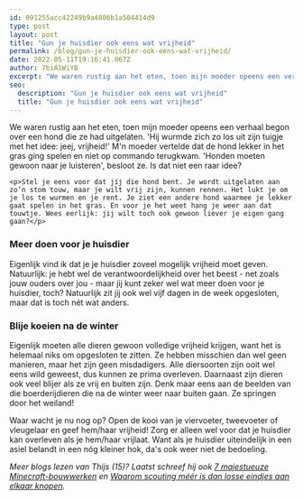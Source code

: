 ```yaml
---
id: 091255acc42249b9a4806b1a504414d9
type: post
layout: post
title: "Gun je huisdier ook eens wat vrijheid"
permalink: /blog/gun-je-huisdier-ook-eens-wat-vrijheid/
date: 2022-05-11T19:16:41.067Z
author: 7biA1WiYB
excerpt: "We waren rustig aan het eten, toen mijn moeder opeens een verhaal begon over een hond die ze had uitgelaten. 'Hij wurmde zich zo los uit zijn tuigje met het idee: jeej, vrijheid!' M'n moeder vertelde dat de hond lekker in het gras ging spelen en niet op commando terugkwam. 'Honden moeten gewoon naar je luisteren', besloot ze. Is dat niet een raar idee?  "
seo:
  description: "Gun je huisdier ook eens wat vrijheid"
  title: "Gun je huisdier ook eens wat vrijheid"
---
```

We waren rustig aan het eten, toen mijn moeder opeens een verhaal begon over een hond die ze had uitgelaten. 'Hij wurmde zich zo los uit zijn tuigje met het idee: jeej, vrijheid!' M'n moeder vertelde dat de hond lekker in het gras ging spelen en niet op commando terugkwam. 'Honden moeten gewoon naar je luisteren', besloot ze. Is dat niet een raar idee?  

    <p>Stel je eens voor dat jíj die hond bent. Je wordt uitgelaten aan zo’n stom touw, maar je wilt vrij zijn, kunnen rennen. Het lukt je om je los te wurmen en je rent. Je ziet een andere hond waarmee je lekker gaat spelen in het gras. En voor je het weet hang je weer aan dat touwtje. Wees eerlijk: jij wilt toch ook gewoon liever je eigen gang gaan?</p>
<h3>Meer doen voor je huisdier</h3>
<p>Eigenlijk vind ik dat je je huisdier zoveel mogelijk vrijheid moet geven. Natuurlijk: je hebt wel de verantwoordelijkheid over het beest - net zoals jouw ouders over jou - maar jij kunt zeker wel wat meer doen voor je huisdier, toch? Natuurlijk zit jij ook wel vijf dagen in de week opgesloten, maar dat is toch nét wat anders.</p>
<h3><strong>Blije koeien na de winter</strong></h3>
<p>Eigenlijk moeten alle dieren gewoon volledige vrijheid krijgen, want het is helemaal niks om opgesloten te zitten. Ze hebben misschien dan wel geen manieren, maar het zijn geen misdadigers. Alle diersoorten zijn ooit wel eens wild geweest, dus kunnen ze prima overleven. Daarnaast zijn dieren ook veel blijer als ze vrij en buiten zijn. Denk maar eens aan de beelden van die boerderijdieren die na de winter weer naar buiten gaan. Ze springen door het weiland!</p>
<p>Waar wacht je nu nog op? Open de kooi van je viervoeter, tweevoeter of vleugelaar en geef hem/haar vrijheid! Zorg er alleen wel voor dat je huisdier kan overleven als je hem/haar vrijlaat. Want als je huisdier uiteindelijk in een asiel belandt in een nóg kleiner hok, da's ook weer niet de bedoeling. </p>
<p><em>Meer blogs lezen van Thijs (15)? Laatst schreef hij ook <a href="https://7dagen.netlify.app/blog/7-majestueuze-minecraft-bouwwerken">7 majestueuze Minecraft-bouwwerken</a> en <a href="https://7dagen.netlify.app/blog/waarom-scouting-m%C3%A9%C3%A9r-dan-losse-eindjes-aan-elkaar-knopen">Waarom scouting méér is dan losse eindjes aan elkaar knopen</a>. </em></p>  
